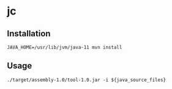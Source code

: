 # jc
## Installation
`JAVA_HOME=/usr/lib/jvm/java-11 mvn install`

## Usage
`./target/assembly-1.0/tool-1.0.jar -i ${java_source_files}`
